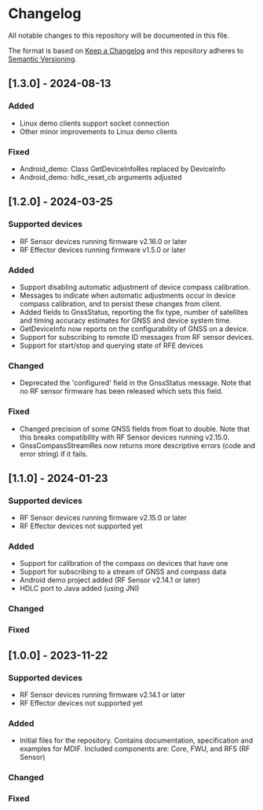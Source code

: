 # Changelog

All notable changes to this repository will be documented in this file.

The format is based on [Keep a Changelog](http://keepachangelog.com/) and this
repository adheres to [Semantic Versioning](http://semver.org/).

## [1.3.0] - 2024-08-13

### Added

-   Linux demo clients support socket connection
-   Other minor improvements to Linux demo clients

### Fixed
-   Android_demo: Class GetDeviceInfoRes replaced by DeviceInfo
-   Android_demo: hdlc_reset_cb arguments adjusted

## [1.2.0] - 2024-03-25

### Supported devices

-   RF Sensor devices running firmware v2.16.0 or later
-   RF Effector devices running firmware v1.5.0 or later

### Added

-   Support disabling automatic adjustment of device compass calibration.
-   Messages to indicate when automatic adjustments occur in device compass
    calibration, and to persist these changes from client.
-   Added fields to GnssStatus, reporting the fix type, number of satellites and
    timing accuracy estimates for GNSS and device system time.
-   GetDeviceInfo now reports on the configurability of GNSS on a device.
-   Support for subscribing to remote ID messages from RF sensor devices.
-   Support for start/stop and querying state of RFE devices

### Changed

-   Deprecated the 'configured' field in the GnssStatus message. Note that no RF
    sensor firmware has been released which sets this field.

### Fixed

-   Changed precision of some GNSS fields from float to double. Note that this
    breaks compatibility with RF Sensor devices running v2.15.0.
-   GnssCompassStreamRes now returns more descriptive errors (code and error
    string) if it fails.

## [1.1.0] - 2024-01-23

### Supported devices

-   RF Sensor devices running firmware v2.15.0 or later
-   RF Effector devices not supported yet

### Added

-   Support for calibration of the compass on devices that have one
-   Support for subscribing to a stream of GNSS and compass data
-   Android demo project added (RF Sensor v2.14.1 or later)
-   HDLC port to Java added (using JNI)

### Changed

### Fixed

## [1.0.0] - 2023-11-22

### Supported devices

-   RF Sensor devices running firmware v2.14.1 or later
-   RF Effector devices not supported yet

### Added

-   Initial files for the repository. Contains documentation, specification and
    examples for MDIF. Included components are: Core, FWU, and RFS (RF Sensor)

### Changed

### Fixed

